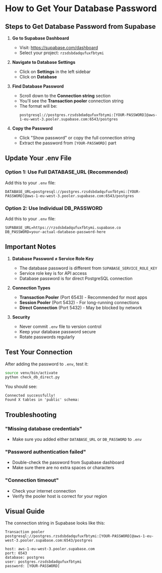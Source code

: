 # How to Get Your Database Password

## Steps to Get Database Password from Supabase

1. **Go to Supabase Dashboard**
   - Visit: https://supabase.com/dashboard
   - Select your project: `rzsdsbdadqufuxfbtymi`

2. **Navigate to Database Settings**
   - Click on **Settings** in the left sidebar
   - Click on **Database**

3. **Find Database Password**
   - Scroll down to the **Connection string** section
   - You'll see the **Transaction pooler** connection string
   - The format will be:
     ```
     postgresql://postgres.rzsdsbdadqufuxfbtymi:[YOUR-PASSWORD]@aws-1-eu-west-3.pooler.supabase.com:6543/postgres
     ```

4. **Copy the Password**
   - Click "Show password" or copy the full connection string
   - Extract the password from `[YOUR-PASSWORD]` part

## Update Your .env File

### Option 1: Use Full DATABASE_URL (Recommended)
Add this to your `.env` file:
```env
DATABASE_URL=postgresql://postgres.rzsdsbdadqufuxfbtymi:[YOUR-PASSWORD]@aws-1-eu-west-3.pooler.supabase.com:6543/postgres
```

### Option 2: Use Individual DB_PASSWORD
Add this to your `.env` file:
```env
SUPABASE_URL=https://rzsdsbdadqufuxfbtymi.supabase.co
DB_PASSWORD=your-actual-database-password-here
```

## Important Notes

1. **Database Password ≠ Service Role Key**
   - The database password is different from `SUPABASE_SERVICE_ROLE_KEY`
   - Service role key is for API access
   - Database password is for direct PostgreSQL connection

2. **Connection Types**
   - **Transaction Pooler** (Port 6543) - Recommended for most apps
   - **Session Pooler** (Port 5432) - For long-running connections
   - **Direct Connection** (Port 5432) - May be blocked by network

3. **Security**
   - Never commit `.env` file to version control
   - Keep your database password secure
   - Rotate passwords regularly

## Test Your Connection

After adding the password to `.env`, test it:

```bash
source venv/bin/activate
python check_db_direct.py
```

You should see:
```
Connected successfully!
Found X tables in 'public' schema:
```

## Troubleshooting

### "Missing database credentials"
- Make sure you added either `DATABASE_URL` or `DB_PASSWORD` to `.env`

### "Password authentication failed"
- Double-check the password from Supabase dashboard
- Make sure there are no extra spaces or characters

### "Connection timeout"
- Check your internet connection
- Verify the pooler host is correct for your region

## Visual Guide

The connection string in Supabase looks like this:
```
Transaction pooler
postgresql://postgres.rzsdsbdadqufuxfbtymi:[YOUR-PASSWORD]@aws-1-eu-west-3.pooler.supabase.com:6543/postgres

host: aws-1-eu-west-3.pooler.supabase.com
port: 6543
database: postgres
user: postgres.rzsdsbdadqufuxfbtymi
password: [YOUR-PASSWORD]
```
